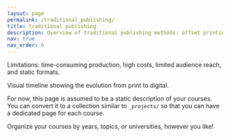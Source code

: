 ```yaml
---
layout: page
permalink: /traditional_publishing/
title: traditional publishing
description: Overview of traditional publishing methods: offset printing, typewriters, physical distribution, and bookstores.
nav: true
nav_order: 6
---
```

Limitations: time-consuming production, high costs, limited audience reach, and static formats.

Visual timeline showing the evolution from print to digital.

For now, this page is assumed to be a static description of your courses. You can convert it to a collection similar to `_projects/` so that you can have a dedicated page for each course.

Organize your courses by years, topics, or universities, however you like!
